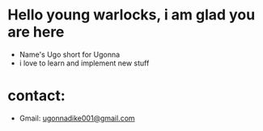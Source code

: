 # Hello young warlocks, i am glad you are here
* Name's Ugo short for Ugonna
* i love to learn and implement new stuff
# contact:
* Gmail: ugonnadike001@gmail.com
  
 
  
